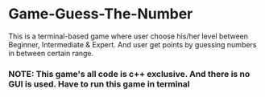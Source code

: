 # Game-Guess-The-Number
This is a terminal-based game where user choose his/her level between Beginner, Intermediate &amp; Expert. And user get points by guessing numbers in between certain range. 
<h3>NOTE: This game's all code is c++ exclusive. And there is no GUI is used. Have to run this game in terminal</h3>
